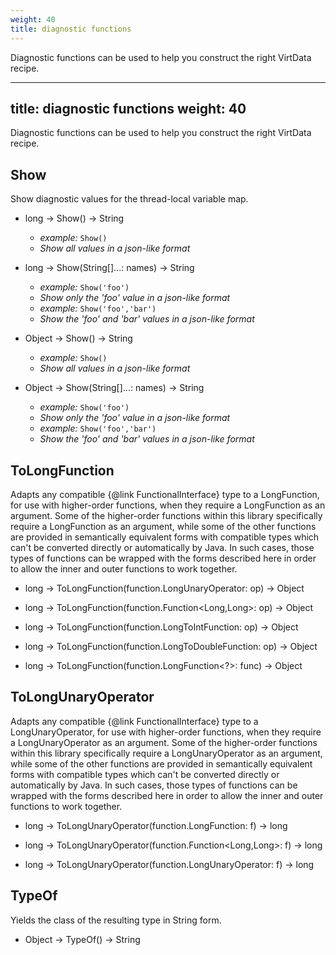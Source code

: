 ```yaml
---
weight: 40
title: diagnostic functions
---
```


Diagnostic functions can be used to help you construct the right VirtData recipe.

---
title: diagnostic functions
weight: 40
---

Diagnostic functions can be used to help you construct the right VirtData recipe.

## Show

Show diagnostic values for the thread-local variable map.

- long -> Show() -> String
  - *example:* `Show()`
  - *Show all values in a json-like format*

- long -> Show(String[]...: names) -> String
  - *example:* `Show('foo')`
  - *Show only the 'foo' value in a json-like format*
  - *example:* `Show('foo','bar')`
  - *Show the 'foo' and 'bar' values in a json-like format*

- Object -> Show() -> String
  - *example:* `Show()`
  - *Show all values in a json-like format*

- Object -> Show(String[]...: names) -> String
  - *example:* `Show('foo')`
  - *Show only the 'foo' value in a json-like format*
  - *example:* `Show('foo','bar')`
  - *Show the 'foo' and 'bar' values in a json-like format*

## ToLongFunction

Adapts any compatible {@link FunctionalInterface} type to a LongFunction, for use with higher-order functions, when they require a LongFunction as an argument. Some of the higher-order functions within this library specifically require a LongFunction as an argument, while some of the other functions are provided in semantically equivalent forms with compatible types which can't be converted directly or automatically by Java. In such cases, those types of functions can be wrapped with the forms described here in order to allow the inner and outer functions to work together.

- long -> ToLongFunction(function.LongUnaryOperator: op) -> Object

- long -> ToLongFunction(function.Function<Long,Long>: op) -> Object

- long -> ToLongFunction(function.LongToIntFunction: op) -> Object

- long -> ToLongFunction(function.LongToDoubleFunction: op) -> Object

- long -> ToLongFunction(function.LongFunction<?>: func) -> Object

## ToLongUnaryOperator

Adapts any compatible {@link FunctionalInterface} type to a LongUnaryOperator, for use with higher-order functions, when they require a LongUnaryOperator as an argument. Some of the higher-order functions within this library specifically require a LongUnaryOperator as an argument, while some of the other functions are provided in semantically equivalent forms with compatible types which can't be converted directly or automatically by Java. In such cases, those types of functions can be wrapped with the forms described here in order to allow the inner and outer functions to work together.

- long -> ToLongUnaryOperator(function.LongFunction<Long>: f) -> long

- long -> ToLongUnaryOperator(function.Function<Long,Long>: f) -> long

- long -> ToLongUnaryOperator(function.LongUnaryOperator: f) -> long

## TypeOf

Yields the class of the resulting type in String form.

- Object -> TypeOf() -> String

